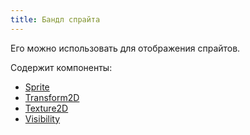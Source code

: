 ```yaml
---
title: Бандл спрайта
---
```


Его можно использовать для отображения спрайтов.

Содержит компоненты:

- [Sprite](/components/sprite)
- [Transform2D](/components/transform2d)
- [Texture2D](https://docs.monogame.net/api/Microsoft.Xna.Framework.Graphics.Texture2D.html)
- [Visibility](/components/visibility)
